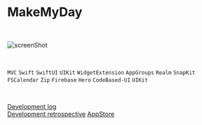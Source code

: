 # MakeMyDay  


<br/>

![screenShot](https://velog.velcdn.com/images/yyyng/post/2858642d-a0d3-4b26-a27c-29a13ff3899c/image.jpg)

<br/>

`MVC` `Swift` `SwiftUI` `UIKit` `WidgetExtension` `AppGroups` `Realm` `SnapKit` `FSCalendar` `Zip` `Firebase` `Hero` `CodeBased-UI` `UIKit`

<br/>

[Development log](https://velog.io/@yyyng/SeSACProject1)  
[Development retrospective](https://yyyng.tistory.com/12)
[AppStore](https://apple.co/3CFIPgM)
